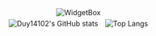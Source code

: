 <div align="center">
  <img src="https://github-widgetbox.vercel.app/api/profile?username=Duy14102&data=followers,repositories,stars,commits&theme=nautilus" alt="WidgetBox">
</div>

<div align="center">
    <img align="center" hspace="5" vspace="5" src="https://github-readme-stats.vercel.app/api?username=Duy14102&show_icons=true&theme=github_dark&rank_icon=github" alt="Duy14102's GitHub stats">
    <img align="center" hspace="5" vspace="5" src="https://github-readme-stats.vercel.app/api/top-langs/?username=Duy14102&layout=compact&theme=github_dark" alt="Top Langs">
</div>
